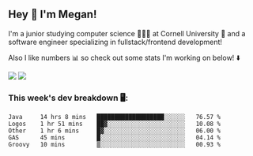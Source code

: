 ## Hey 👋 I'm Megan! 
I'm a junior studying computer science 👩🏻‍💻 at Cornell University 🐻 and a software engineer specializing in fullstack/frontend development!

Also I like numbers 📊 so check out some stats I'm working on below! ⬇️

<img src="https://github-readme-stats.meganyin13.vercel.app/api?username=meganyin13&show_icons=true&hide=stars&count_private=true" />

<img src="https://github-readme-stats.meganyin13.vercel.app/api/top-langs/?username=meganyin13&layout=compact&hide=Jupyter%20Notebook" />

### This week's dev breakdown 🖥:
<!--START_SECTION:waka-->
```text
Java     14 hrs 8 mins   ███████████████████░░░░░░   76.57 % 
Logos    1 hr 51 mins    ██▓░░░░░░░░░░░░░░░░░░░░░░   10.08 % 
Other    1 hr 6 mins     █▓░░░░░░░░░░░░░░░░░░░░░░░   06.00 % 
GAS      45 mins         █░░░░░░░░░░░░░░░░░░░░░░░░   04.14 % 
Groovy   10 mins         ▒░░░░░░░░░░░░░░░░░░░░░░░░   00.93 % 
```
<!--END_SECTION:waka-->
